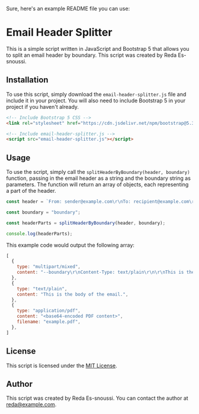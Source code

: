 Sure, here's an example README file you can use:

# Email Header Splitter

This is a simple script written in JavaScript and Bootstrap 5 that allows you to split an email header by boundary. This script was created by Reda Es-snoussi.

## Installation

To use this script, simply download the `email-header-splitter.js` file and include it in your project. You will also need to include Bootstrap 5 in your project if you haven't already.

```html
<!-- Include Bootstrap 5 CSS -->
<link rel="stylesheet" href="https://cdn.jsdelivr.net/npm/bootstrap@5.3.0/dist/css/bootstrap.min.css">

<!-- Include email-header-splitter.js -->
<script src="email-header-splitter.js"></script>
```

## Usage

To use the script, simply call the `splitHeaderByBoundary(header, boundary)` function, passing in the email header as a string and the boundary string as parameters. The function will return an array of objects, each representing a part of the header.

```javascript
const header = `From: sender@example.com\r\nTo: recipient@example.com\r\nSubject: Example Email\r\nContent-Type: multipart/mixed; boundary="boundary"\r\n\r\n--boundary\r\nContent-Type: text/plain\r\n\r\nThis is the body of the email.\r\n--boundary\r\nContent-Type: application/pdf\r\nContent-Disposition: attachment; filename="example.pdf"\r\n\r\n<base64-encoded PDF content>\r\n--boundary--\r\n`;

const boundary = "boundary";

const headerParts = splitHeaderByBoundary(header, boundary);

console.log(headerParts);
```

This example code would output the following array:

```javascript
[
  {
    type: "multipart/mixed",
    content: "--boundary\r\nContent-Type: text/plain\r\n\r\nThis is the body of the email.\r\n",
  },
  {
    type: "text/plain",
    content: "This is the body of the email.",
  },
  {
    type: "application/pdf",
    content: "<base64-encoded PDF content>",
    filename: "example.pdf",
  },
]
```

## License

This script is licensed under the [MIT License](LICENSE).

## Author

This script was created by Reda Es-snoussi. You can contact the author at <reda@example.com>.
